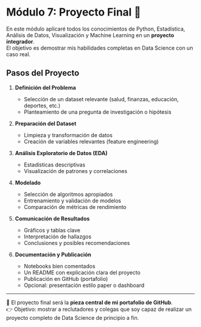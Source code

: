 # Módulo 7: Proyecto Final 🚀

En este módulo aplicaré todos los conocimientos de Python, Estadística, Análisis de Datos, Visualización y Machine Learning en un **proyecto integrador**.  
El objetivo es demostrar mis habilidades completas en Data Science con un caso real.

## Pasos del Proyecto

1. **Definición del Problema**
   - Selección de un dataset relevante (salud, finanzas, educación, deportes, etc.)
   - Planteamiento de una pregunta de investigación o hipótesis

2. **Preparación del Dataset**
   - Limpieza y transformación de datos
   - Creación de variables relevantes (feature engineering)

3. **Análisis Exploratorio de Datos (EDA)**
   - Estadísticas descriptivas
   - Visualización de patrones y correlaciones

4. **Modelado**
   - Selección de algoritmos apropiados
   - Entrenamiento y validación de modelos
   - Comparación de métricas de rendimiento

5. **Comunicación de Resultados**
   - Gráficos y tablas clave
   - Interpretación de hallazgos
   - Conclusiones y posibles recomendaciones

6. **Documentación y Publicación**
   - Notebooks bien comentados
   - Un README con explicación clara del proyecto
   - Publicación en GitHub (portafolio)
   - Opcional: presentación estilo paper o dashboard

---

📌 El proyecto final será la **pieza central de mi portafolio de GitHub**.  
👉 Objetivo: mostrar a reclutadores y colegas que soy capaz de realizar un proyecto completo de Data Science de principio a fin.
